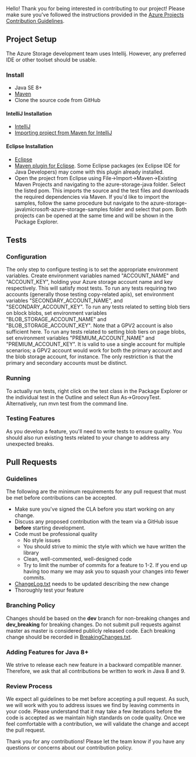 Hello! Thank you for being interested in contributing to our project! 
Please make sure you've followed the instructions provided in the [Azure Projects Contribution Guidelines](https://azure.github.io/guidelines/).
## Project Setup
The Azure Storage development team uses Intellij. However, any preferred IDE or other toolset should be usable.

### Install
* Java SE 8+
* [Maven](https://maven.apache.org/install.html)
* Clone the source code from GitHub

#### IntelliJ Installation
* [IntelliJ](https://www.jetbrains.com/idea/download)
* [Importing project from Maven for IntelliJ](https://www.jetbrains.com/help/idea//2017.1/importing-project-from-maven-model.html)

#### Eclipse Installation
* [Eclipse](https://eclipse.org/downloads/)
* [Maven plugin for Eclipse](https://www.eclipse.org/m2e/index.html). Some Eclipse packages (ex Eclipse IDE for Java Developers) may come with this plugin already installed.
* Open the project from Eclipse using File->Import->Maven->Existing Maven Projects and navigating to the azure-storage-java folder. Select the listed pom. This imports the source and the test files and downloads the required dependencies via Maven. If you'd like to import the samples, follow the same procedure but navigate to the azure-storage-java\microsoft-azure-storage-samples folder and select that pom. Both projects can be opened at the same time and will be shown in the Package Explorer.

## Tests

### Configuration
The only step to configure testing is to set the appropriate environment variables. Create environment variables named "ACCOUNT_NAME" and "ACCOUNT_KEY", holding your Azure storage account name and key respectively. This will satisfy most tests. 
To run any tests requiring two accounts (generally those testing copy-related apis), set environment variables "SECONDARY_ACCOUNT_NAME", and "SECONDARY_ACCOUNT_KEY".
To run any tests related to setting blob tiers on block blobs, set environment variables "BLOB_STORAGE_ACCOUNT_NAME" and "BLOB_STORAGE_ACCOUNT_KEY". Note that a GPV2 account is also sufficient here.
To run any tests related to setting blob tiers on page blobs, set environment variables "PREMIUM_ACCOUNT_NAME" and "PREMIUM_ACCOUNT_KEY".
It is valid to use a single account for multiple scenarios; a GPV2 account would work for both the primary account and the blob storage account, for instance. The only restriction is that the primary and secondary accounts must be distinct.

### Running
To actually run tests, right click on the test class in the Package Explorer or the individual test in the Outline and select Run As->GroovyTest. Alternatively, run mvn test from the command line.
### Testing Features
As you develop a feature, you'll need to write tests to ensure quality. You should also run existing tests related to your change to address any unexpected breaks.

## Pull Requests

### Guidelines
The following are the minimum requirements for any pull request that must be met before contributions can be accepted.
* Make sure you've signed the CLA before you start working on any change.
* Discuss any proposed contribution with the team via a GitHub issue **before** starting development.
* Code must be professional quality
	* No style issues
	* You should strive to mimic the style with which we have written the library
	* Clean, well-commented, well-designed code
	* Try to limit the number of commits for a feature to 1-2. If you end up having too many we may ask you to squash your changes into fewer commits.
* [ChangeLog.txt](https://github.com/Azure/azure-sdk-for-java/blob/main/sdk/storage/microsoft-azure-storage-blob/ChangeLog.txt) needs to be updated describing the new change
* Thoroughly test your feature

### Branching Policy
Changes should be based on the **dev** branch for non-breaking changes and **dev_breaking** for breaking changes. Do not submit pull requests against master as master is considered publicly released code. Each breaking change should be recorded in [BreakingChanges.txt](https://github.com/Azure/azure-sdk-for-java/blob/main/sdk/storage/microsoft-azure-storage-blob/BreakingChanges.txt). 

### Adding Features for Java 8+
We strive to release each new feature in a backward compatible manner. Therefore, we ask that all contributions be written to work in Java 8 and 9.

### Review Process
We expect all guidelines to be met before accepting a pull request. As such, we will work with you to address issues we find by leaving comments in your code. Please understand that it may take a few iterations before the code is accepted as we maintain high standards on code quality. Once we feel comfortable with a contribution, we will validate the change and accept the pull request.


Thank you for any contributions! Please let the team know if you have any questions or concerns about our contribution policy.